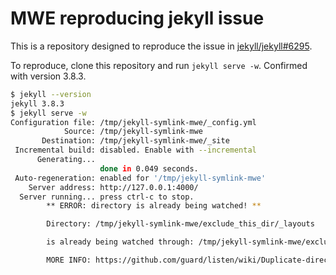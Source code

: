 # MWE reproducing jekyll issue

This is a repository designed to reproduce the issue in [jekyll/jekyll#6295](https://github.com/jekyll/jekyll/issues/6295).

To reproduce, clone this repository and run `jekyll serve -w`. Confirmed with version 3.8.3.

```bash
$ jekyll --version
jekyll 3.8.3
$ jekyll serve -w
Configuration file: /tmp/jekyll-symlink-mwe/_config.yml
            Source: /tmp/jekyll-symlink-mwe
       Destination: /tmp/jekyll-symlink-mwe/_site
 Incremental build: disabled. Enable with --incremental
      Generating... 
                    done in 0.049 seconds.
 Auto-regeneration: enabled for '/tmp/jekyll-symlink-mwe'
    Server address: http://127.0.0.1:4000/
  Server running... press ctrl-c to stop.
        ** ERROR: directory is already being watched! **

        Directory: /tmp/jekyll-symlink-mwe/exclude_this_dir/_layouts

        is already being watched through: /tmp/jekyll-symlink-mwe/exclude_this_dir/_layouts

        MORE INFO: https://github.com/guard/listen/wiki/Duplicate-directory-errors
```

